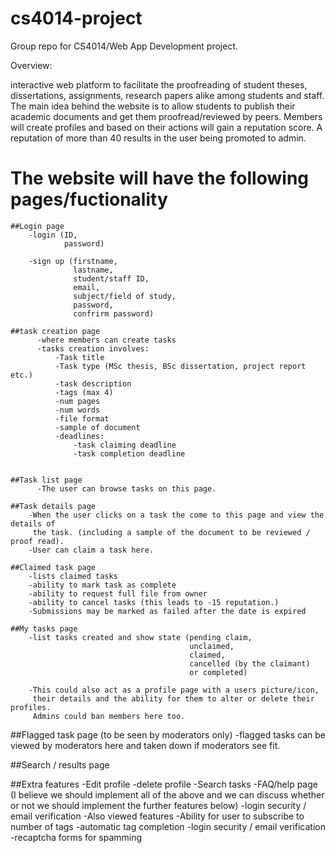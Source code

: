 # cs4014-project
Group repo for CS4014/Web App Development project.

Overview:

interactive web platform to facilitate the proofreading of student theses,
dissertations, assignments, research papers alike among students and staff. The
main idea behind the website is to allow students to publish their academic documents
and get them proofread/reviewed by peers. Members will create profiles and based
on their actions will gain a reputation score. A reputation of more than 40 results
in the user being promoted to admin.

# The website will have the following pages/fuctionality

    ##Login page
        -login (ID,
                password)

        -sign up (firstname,
                  lastname,
                  student/staff ID,
                  email,
                  subject/field of study,
                  password,
                  confrirm password)

    ##task creation page
          -where members can create tasks
          -tasks creation involves:
              -Task title
              -Task type (MSc thesis, BSc dissertation, project report etc.)
              -task description
              -tags (max 4)
              -num pages
              -num words
              -file format
              -sample of document
              -deadlines:
                  -task claiming deadline
                  -task completion deadline


    ##Task list page
          -The user can browse tasks on this page.

    ##Task details page
        -When the user clicks on a task the come to this page and view the details of
         the task. (including a sample of the document to be reviewed / proof read).
        -User can claim a task here.

    ##Claimed task page
        -lists claimed tasks
        -ability to mark task as complete
        -ability to request full file from owner
        -ability to cancel tasks (this leads to -15 reputation.)
        -Submissions may be marked as failed after the date is expired

    ##My tasks page
        -list tasks created and show state (pending claim,
                                            unclaimed,
                                            claimed,
                                            cancelled (by the claimant)
                                            or completed)

        -This could also act as a profile page with a users picture/icon,
         their details and the ability for them to alter or delete their profiles.
         Admins could ban members here too.



   ##Flagged task page (to be seen by moderators only)
      -flagged tasks can be viewed by moderators here and taken down if moderators
      see fit.

  ##Search / results page    

  ##Extra features
      -Edit profile
      -delete profile
      -Search tasks
      -FAQ/help page
      (I believe we should implement all of the above and we can discuss whether or not we should implement the further features below)
      -login security / email verification
      -Also viewed features
      -Ability for user to subscribe to number of tags
      -automatic tag completion
      -login security / email verification
      -recaptcha forms for spamming
